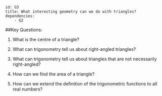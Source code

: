 ````
id: G3
title: What interesting geometry can we do with triangles?
dependencies: 
    - G2
````
##Key Questions:

1. What is the centre of a triangle?

1. What can trigonometry tell us about right-angled triangles?

1. What can trigonometry tell us about triangles that are not necessarily right-angled?

1. How can we find the area of a triangle?

1. How can we extend the definition of the trigonometric functions to all real numbers?
